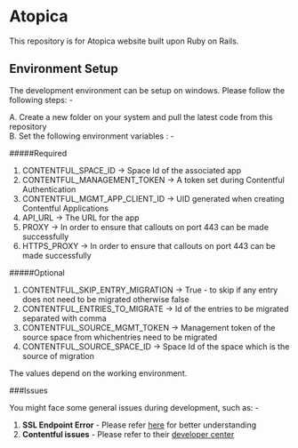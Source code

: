 # Atopica

This repository is for Atopica website built upon Ruby on Rails.

## Environment Setup

The development environment can be setup on windows. Please follow the following steps: -  

A. Create a new folder on your system and pull the latest code from this repository  
B. Set the following environment variables : -  

  #####Required
  1. CONTENTFUL_SPACE_ID -> Space Id of the associated app
  2. CONTENTFUL_MANAGEMENT_TOKEN -> A token set during Contentful Authentication
  3. CONTENTFUL_MGMT_APP_CLIENT_ID -> UID generated when creating Contentful Applications
  4. API_URL -> The URL for the app
  5. PROXY -> In order to ensure that callouts on port 443 can be made successfully
  6. HTTPS_PROXY -> In order to ensure that callouts on port 443 can be made successfully

  #####Optional
  1. CONTENTFUL_SKIP_ENTRY_MIGRATION -> True - to skip if any entry does not need to be migrated otherwise false
  2. CONTENTFUL_ENTRIES_TO_MIGRATE -> Id of the entries to be migrated separated with comma
  3. CONTENTFUL_SOURCE_MGMT_TOKEN -> Management token of the source space from whichentries need to be migrated
  4. CONTENTFUL_SOURCE_SPACE_ID -> Space Id of the space which is the source of migration

  The values depend on the working environment.

###Issues

You might face some general issues during development, such as: -

1. **SSL Endpoint Error** - Please refer [here](https://gist.github.com/fnichol/867550) for better understanding
2. **Contentful issues** - Please refer to their [developer center](https://www.contentful.com/developers/docs/)